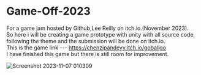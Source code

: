# Game-Off-2023
For a game jam hosted by Github,Lee Reilly on itch.io.(November 2023).   
So here i will be creating a game prototype with unity with all source code, following the theme and the submission will be done on itch.io.   
This is the game link ---  https://chenzipandeyy.itch.io/goballgo    
I have finished this game but there is still room for improvement.   

![Screenshot 2023-11-07 010309](https://github.com/Saurabh5240/Game-Off-2023/assets/129985013/3a54e35d-80f4-4a2c-9b87-2f60c84053d9)
